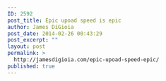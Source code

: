 ```yaml
---
ID: 2592
post_title: Epic upoad speed is epic
author: James DiGioia
post_date: 2014-02-26 00:43:29
post_excerpt: ""
layout: post
permalink: >
  http://jamesdigioia.com/epic-upoad-speed-epic/
published: true
---
```

